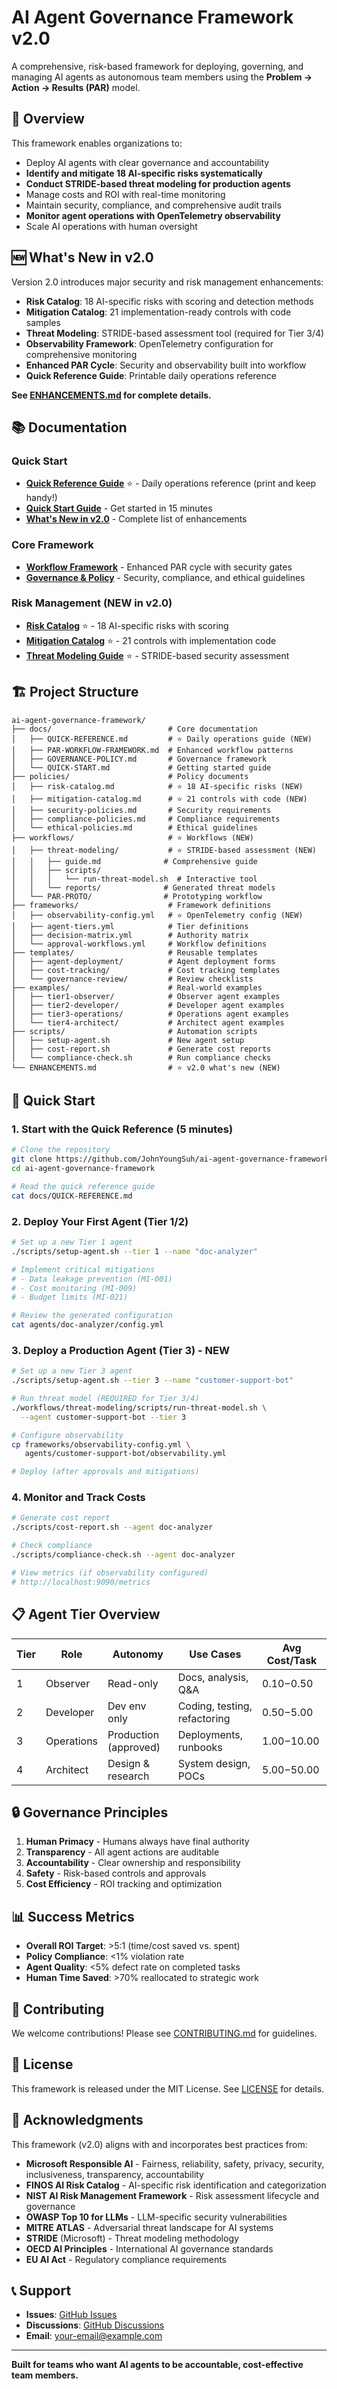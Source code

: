 # AI Agent Governance Framework v2.0

A comprehensive, risk-based framework for deploying, governing, and managing AI agents as autonomous team members using the **Problem → Action → Results (PAR)** model.

## 🎯 Overview

This framework enables organizations to:
- Deploy AI agents with clear governance and accountability
- **Identify and mitigate 18 AI-specific risks systematically**
- **Conduct STRIDE-based threat modeling for production agents**
- Manage costs and ROI with real-time monitoring
- Maintain security, compliance, and comprehensive audit trails
- **Monitor agent operations with OpenTelemetry observability**
- Scale AI operations with human oversight

## 🆕 What's New in v2.0

Version 2.0 introduces major security and risk management enhancements:

- **Risk Catalog**: 18 AI-specific risks with scoring and detection methods
- **Mitigation Catalog**: 21 implementation-ready controls with code samples
- **Threat Modeling**: STRIDE-based assessment tool (required for Tier 3/4)
- **Observability Framework**: OpenTelemetry configuration for comprehensive monitoring
- **Enhanced PAR Cycle**: Security and observability built into workflow
- **Quick Reference Guide**: Printable daily operations reference

**See [ENHANCEMENTS.md](ENHANCEMENTS.md) for complete details.**

## 📚 Documentation

### Quick Start
- **[Quick Reference Guide](docs/QUICK-REFERENCE.md)** ⭐ - Daily operations reference (print and keep handy!)
- **[Quick Start Guide](docs/QUICK-START.md)** - Get started in 15 minutes
- **[What's New in v2.0](ENHANCEMENTS.md)** - Complete list of enhancements

### Core Framework
- **[Workflow Framework](docs/PAR-WORKFLOW-FRAMEWORK.md)** - Enhanced PAR cycle with security gates
- **[Governance & Policy](docs/GOVERNANCE-POLICY.md)** - Security, compliance, and ethical guidelines

### Risk Management (NEW in v2.0)
- **[Risk Catalog](policies/risk-catalog.md)** ⭐ - 18 AI-specific risks with scoring
- **[Mitigation Catalog](policies/mitigation-catalog.md)** ⭐ - 21 controls with implementation code
- **[Threat Modeling Guide](workflows/threat-modeling/guide.md)** ⭐ - STRIDE-based security assessment

## 🏗️ Project Structure

```
ai-agent-governance-framework/
├── docs/                          # Core documentation
│   ├── QUICK-REFERENCE.md         # ⭐ Daily operations guide (NEW)
│   ├── PAR-WORKFLOW-FRAMEWORK.md  # Enhanced workflow patterns
│   ├── GOVERNANCE-POLICY.md       # Governance framework
│   └── QUICK-START.md             # Getting started guide
├── policies/                      # Policy documents
│   ├── risk-catalog.md            # ⭐ 18 AI-specific risks (NEW)
│   ├── mitigation-catalog.md      # ⭐ 21 controls with code (NEW)
│   ├── security-policies.md       # Security requirements
│   ├── compliance-policies.md     # Compliance requirements
│   └── ethical-policies.md        # Ethical guidelines
├── workflows/                     # ⭐ Workflows (NEW)
│   ├── threat-modeling/           # ⭐ STRIDE-based assessment (NEW)
│   │   ├── guide.md              # Comprehensive guide
│   │   ├── scripts/
│   │   │   └── run-threat-model.sh  # Interactive tool
│   │   └── reports/              # Generated threat models
│   └── PAR-PROTO/                # Prototyping workflow
├── frameworks/                    # Framework definitions
│   ├── observability-config.yml   # ⭐ OpenTelemetry config (NEW)
│   ├── agent-tiers.yml            # Tier definitions
│   ├── decision-matrix.yml        # Authority matrix
│   └── approval-workflows.yml     # Workflow definitions
├── templates/                     # Reusable templates
│   ├── agent-deployment/          # Agent deployment forms
│   ├── cost-tracking/             # Cost tracking templates
│   └── governance-review/         # Review checklists
├── examples/                      # Real-world examples
│   ├── tier1-observer/            # Observer agent examples
│   ├── tier2-developer/           # Developer agent examples
│   ├── tier3-operations/          # Operations agent examples
│   └── tier4-architect/           # Architect agent examples
├── scripts/                       # Automation scripts
│   ├── setup-agent.sh             # New agent setup
│   ├── cost-report.sh             # Generate cost reports
│   └── compliance-check.sh        # Run compliance checks
└── ENHANCEMENTS.md                # ⭐ v2.0 what's new (NEW)
```

## 🚀 Quick Start

### 1. Start with the Quick Reference (5 minutes)

```bash
# Clone the repository
git clone https://github.com/JohnYoungSuh/ai-agent-governance-framework.git
cd ai-agent-governance-framework

# Read the quick reference guide
cat docs/QUICK-REFERENCE.md
```

### 2. Deploy Your First Agent (Tier 1/2)

```bash
# Set up a new Tier 1 agent
./scripts/setup-agent.sh --tier 1 --name "doc-analyzer"

# Implement critical mitigations
# - Data leakage prevention (MI-001)
# - Cost monitoring (MI-009)
# - Budget limits (MI-021)

# Review the generated configuration
cat agents/doc-analyzer/config.yml
```

### 3. Deploy a Production Agent (Tier 3) - NEW

```bash
# Set up a new Tier 3 agent
./scripts/setup-agent.sh --tier 3 --name "customer-support-bot"

# Run threat model (REQUIRED for Tier 3/4)
./workflows/threat-modeling/scripts/run-threat-model.sh \
  --agent customer-support-bot --tier 3

# Configure observability
cp frameworks/observability-config.yml \
   agents/customer-support-bot/observability.yml

# Deploy (after approvals and mitigations)
```

### 4. Monitor and Track Costs

```bash
# Generate cost report
./scripts/cost-report.sh --agent doc-analyzer

# Check compliance
./scripts/compliance-check.sh --agent doc-analyzer

# View metrics (if observability configured)
# http://localhost:9090/metrics
```

## 📋 Agent Tier Overview

| Tier | Role | Autonomy | Use Cases | Avg Cost/Task |
|------|------|----------|-----------|---------------|
| 1 | Observer | Read-only | Docs, analysis, Q&A | $0.10-$0.50 |
| 2 | Developer | Dev env only | Coding, testing, refactoring | $0.50-$5.00 |
| 3 | Operations | Production (approved) | Deployments, runbooks | $1.00-$10.00 |
| 4 | Architect | Design & research | System design, POCs | $5.00-$50.00 |

## 🔒 Governance Principles

1. **Human Primacy** - Humans always have final authority
2. **Transparency** - All agent actions are auditable
3. **Accountability** - Clear ownership and responsibility
4. **Safety** - Risk-based controls and approvals
5. **Cost Efficiency** - ROI tracking and optimization

## 📊 Success Metrics

- **Overall ROI Target**: >5:1 (time/cost saved vs. spent)
- **Policy Compliance**: <1% violation rate
- **Agent Quality**: <5% defect rate on completed tasks
- **Human Time Saved**: >70% reallocated to strategic work

## 🤝 Contributing

We welcome contributions! Please see [CONTRIBUTING.md](CONTRIBUTING.md) for guidelines.

## 📄 License

This framework is released under the MIT License. See [LICENSE](LICENSE) for details.

## 🙏 Acknowledgments

This framework (v2.0) aligns with and incorporates best practices from:
- **Microsoft Responsible AI** - Fairness, reliability, safety, privacy, security, inclusiveness, transparency, accountability
- **FINOS AI Risk Catalog** - AI-specific risk identification and categorization
- **NIST AI Risk Management Framework** - Risk assessment lifecycle and governance
- **OWASP Top 10 for LLMs** - LLM-specific security vulnerabilities
- **MITRE ATLAS** - Adversarial threat landscape for AI systems
- **STRIDE** (Microsoft) - Threat modeling methodology
- **OECD AI Principles** - International AI governance standards
- **EU AI Act** - Regulatory compliance requirements

## 📞 Support

- **Issues**: [GitHub Issues](https://github.com/JohnYoungSuh/ai-agent-governance-framework/issues)
- **Discussions**: [GitHub Discussions](https://github.com/JohnYoungSuh/ai-agent-governance-framework/discussions)
- **Email**: your-email@example.com

---

**Built for teams who want AI agents to be accountable, cost-effective team members.**
